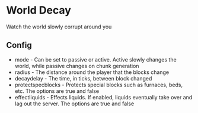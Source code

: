 # World Decay

Watch the world slowly corrupt around you

## Config

- mode - Can be set to passive or active. Active slowly changes the world, while passive changes on chunk generation
- radius - The distance around the player that the blocks change
- decaydelay - The time, in ticks, between block changed
- protectspecblocks - Protects special blocks such as furnaces, beds, etc. The options are true and false
- effectliquids - Effects liquids. If enabled, liquids eventually take over and lag out the server. The options are true and false